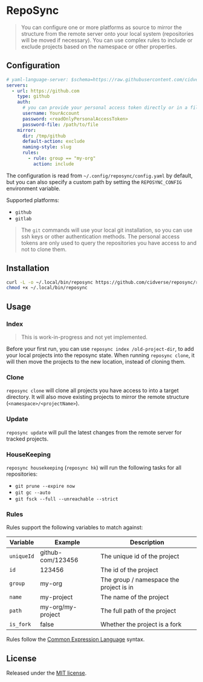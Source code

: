 # RepoSync

> You can configure one or more platforms as source to mirror the structure from the remote server onto your local system (repositories will be moved if necessary).
> You can use complex rules to include or exclude projects based on the namespace or other properties.

## Configuration

```yaml
# yaml-language-server: $schema=https://raw.githubusercontent.com/cidverse/reposync/main/configschema/v1.json
servers:
  - url: https://github.com
    type: github
    auth:
      # you can provide your personal access token directly or in a file
      username: YourAccount
      password: <readOnlyPersonalAccessToken>
      password-file: /path/to/file
    mirror:
      dir: /tmp/github
      default-action: exclude
      naming-style: slug
      rules:
        - rule: group == "my-org"
          action: include
```

The configuration is read from `~/.config/reposync/config.yaml` by default, but you can also specify a custom path by setting the `REPOSYNC_CONFIG` environment variable.

Supported platforms:

- `github`
- `gitlab`

> The `git` commands will use your local git installation, so you can use ssh keys or other authentication methods.
> The personal access tokens are only used to query the repositories you have access to and not to clone them.

## Installation

```bash
curl -L -o ~/.local/bin/reposync https://github.com/cidverse/reposync/releases/download/v0.3.0/linux_amd64
chmod +x ~/.local/bin/reposync
```

## Usage

### Index

> This is work-in-progress and not yet implemented.

Before your first run, you can use `reposync index /old-project-dir`, to add your local projects into the reposync state.
When running `reposync clone`, it will then move the projects to the new location, instead of cloning them.

### Clone

`reposync clone` will clone all projects you have access to into a target directory.
It will also move existing projects to mirror the remote structure (`<namespace>/<projectName>`).

### Update

`reposync update` will pull the latest changes from the remote server for tracked projects.

### HouseKeeping

`reposync housekeeping` (`reposync hk`) will run the following tasks for all repositories:

- `git prune --expire now`
- `git gc --auto`
- `git fsck --full --unreachable --strict`

### Rules

Rules support the following variables to match against:

| Variable   | Example           | Description                             |
|------------|-------------------|-----------------------------------------|
| `uniqueId` | github-com/123456 | The unique id of the project            |
| `id`       | 123456            | The id of the project                   |
| `group`    | my-org            | The group / namespace the project is in |
| `name`     | my-project        | The name of the project                 |
| `path`     | my-org/my-project | The full path of the project            |
| `is_fork`  | false             | Whether the project is a fork           |

Rules follow the [Common Expression Language](https://github.com/google/cel-spec) syntax.

## License

Released under the [MIT license](./LICENSE).
